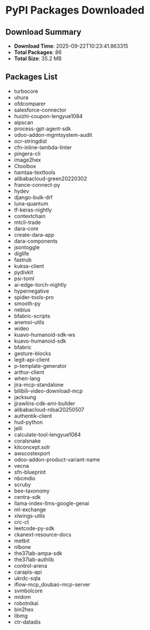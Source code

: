 # PyPI Packages Downloaded

## Download Summary
- **Download Time**: 2025-09-22T10:23:41.863315
- **Total Packages**: 86
- **Total Size**: 35.2 MB

## Packages List
- turbocore
- uhura
- ofdcomparer
- salesforce-connector
- huizhi-coupon-lengyue1084
- aipscan
- process-gpt-agent-sdk
- odoo-addon-mgmtsystem-audit
- ocr-stringdist
- cfn-inline-lambda-linter
- pingera-cli
- image2hex
- Ctoolbox
- hamtaa-texttools
- alibabacloud-green20220302
- france-connect-py
- hydev
- django-bulk-drf
- luna-quantum
- tf-keras-nightly
- contextchain
- mtcli-trade
- dara-core
- create-dara-app
- dara-components
- jsontoggle
- diglife
- fastrub
- kuksa-client
- pydivkit
- psi-toml
- ai-edge-torch-nightly
- hypernegative
- spider-tools-pro
- smooth-py
- nebius
- bfabric-scripts
- anemoi-utils
- wideo
- kuavo-humanoid-sdk-ws
- kuavo-humanoid-sdk
- bfabric
- gesture-blocks
- legit-api-client
- p-template-generator
- arthur-client
- when-lang
- jira-mcp-standalone
- bilibili-video-download-mcp
- jacksung
- jjrawlins-cdk-ami-builder
- alibabacloud-rdsai20250507
- authentik-client
- hud-python
- jelli
- calculate-tool-lengyue1084
- coralsnake
- kitconcept.solr
- awscostexport
- odoo-addon-product-variant-name
- vecna
- sfn-blueprint
- nbcmdio
- scruby
- bee-taxonomy
- centra-sdk
- llama-index-llms-google-genai
- ml-exchange
- xlwings-utils
- crc-ct
- leetcode-py-sdk
- ckanext-resource-docs
- metbit
- nlbone
- the37lab-ampa-sdk
- the37lab-authlib
- control-arena
- carapis-api
- ukrdc-sqla
- iflow-mcp_doubao-mcp-server
- svmbolcore
- midom
- robotnikai
- bin2hex
- libmg
- ctr-datadis
